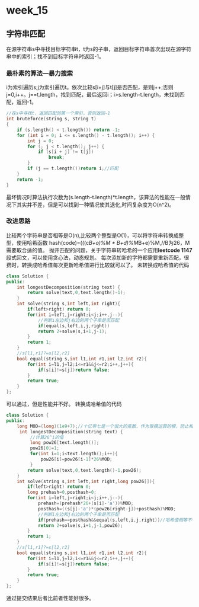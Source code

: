 # week_15
## 字符串匹配
在源字符串s中寻找目标字符串t，t为s的子串，返回目标字符串首次出现在源字符串中的索引；找不到目标字符串时返回-1。
### 最朴素的算法—暴力搜索
i为索引遍历s;j为索引遍历t。依次比较s[i+j]与t[j]是否匹配，是则j++;否则j=0,i++。j==t.length，找到匹配，最后返回i；i>s.length-t.length，未找到匹配，返回-1。
```c++
//在s中寻找t，返回匹配的第一个索引，否则返回-1
int bruteforce(string s, string t) 
{
	if (s.length() < t.length()) return -1;
	for (int i = 0; i <= s.length() - t.length(); i++) {
		int j = 0;
		for (; j < t.length(); j++) {
			if (s[i + j] != t[j])
				break;
		}
		if (j == t.length())return i;//匹配
	}
	return -1;
}
```
最坏情况时算法执行次数为(s.length-t.length)*t.length，该算法的性能在一般情况下其实并不差，但是可以找到一种情况使其退化,时间复杂度为O(n^2)。
### 改进思路
比较两个字符串是否相等是O(n),比较两个整型是O(1)，可以将字符串转换成整型，使用哈希函数
hash(code)=(((c*B+o)%M * B+d)%M*B+e)%M,//B为26，M需要取合适的值。
抛开匹配的问题，关于字符串转哈希的一个应用**leetcode 1147**段式回文，可以使用贪心法，动态规划。
每次添加新的字符都需要重新匹配，很费时，转换成哈希值每次更新哈希值进行比较就可以了。
未转换成哈希值的代码
```c++
class Solution {
public:
    int longestDecomposition(string text) {
        return solve(text,0,text.length()-1);
    }
    int solve(string s,int left,int right){
        if(left>right) return 0;
        for(int i=left,j=right;i<j;i++,j--){
            //判断i左边和j右边的两个子串是否匹配
            if(equal(s,left,i,j,right))
            return 2+solve(s,i+1,j-1);
        }
        return 1;
    }
    //s[l1,r1]?=s[l2,r2]
    bool equal(string s,int l1,int r1,int l2,int r2){
        for(int i=l1,j=l2;i<=r1&&j<=r2;i++,j++){
            if(s[i]!=s[j])return false;
        }
        return true;
    }
};
```
可以通过，但是性能并不好。
转换成哈希值的代码
```c++
class Solution {
public:
    long MOD=(long)(1e9+7);//十亿零七是一个很大的素数，作为取模运算的模，防止相加后的数据溢出
     int longestDecomposition(string text) {
         //计算26^i的值
         long pow26[text.length()];
         pow26[0]=1;
         for(int i=1;i<text.length();i++){
             pow26[i]=pow26[i-1]*26%MOD;
         }
        return solve(text,0,text.length()-1,pow26);
    }
    int solve(string s,int left,int right,long pow26[]){
        if(left>right) return 0;
        long prehash=0,posthash=0;
        for(int i=left,j=right;i<j;i++,j--){
            prehash=(prehash*26+(s[i]-'a'))%MOD;
            posthash=((s[j]-'a')*(pow26[right-j])+posthash)%MOD;
            //判断i左边和j右边的两个子串是否匹配
            if(prehash==posthash&&equal(s,left,i,j,right))//哈希值相等不一定绝对匹配，可能会有哈希冲突
            return 2+solve(s,i+1,j-1,pow26);
        }
        return 1;
    }
    //s[l1,r1]?=s[l2,r2]
    bool equal(string s,int l1,int r1,int l2,int r2){
        for(int i=l1,j=l2;i<=r1&&j<=r2;i++,j++){
            if(s[i]!=s[j])return false;
        }
        return true;
    }
};
```
通过提交结果后者比前者性能好很多。
